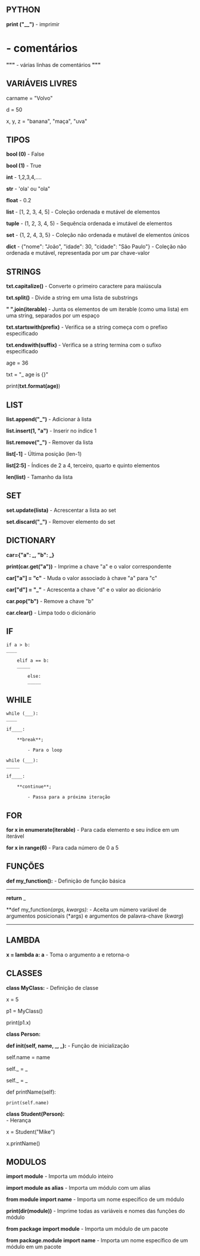 ## PYTHON

**print ("__")** - imprimir

# - comentários

**"""** - várias linhas de comentários **"""**

## VARIÁVEIS LIVRES

carname = "Volvo" 

d = 50

x, y, z = "banana", "maça", "uva"

## TIPOS 

**bool (0)** - False

**bool (1)**  - True

**int** - 1,2,3,4,....

**str** - 'ola' ou "ola"

**float** - 0.2

**list** - [1, 2, 3, 4, 5] 
    - Coleção ordenada e mutável de elementos

**tuple** - (1, 2, 3, 4, 5) 
    - Sequência ordenada e imutável de elementos

**set** - {1, 2, 4, 3, 5} 
    - Coleção não ordenada e mutável de elementos únicos

**dict** - {"nome": "João", "idade": 30, "cidade": "São Paulo"} 
    - Coleção não ordenada e mutável, representada por um par chave-valor

## STRINGS

**txt.capitalize()** 
    - Converte o primeiro caractere para maiúscula

**txt.split()** 
    - Divide a string em uma lista de substrings

**" ".join(iterable)** 
    - Junta os elementos de um iterable (como uma lista) em uma string, separados por um espaço

**txt.startswith(prefix)** 
    - Verifica se a string começa com o prefixo especificado

**txt.endswith(suffix)** 
    - Verifica se a string termina com o sufixo especificado

age = 36

txt = "_ age is {}"

print(**txt.format(age)**)

## LIST

**list.append("_")** 
    - Adicionar à lista

**list.insert(1, "a")** 
    - Inserir no índice 1

**list.remove("_")** 
    - Remover da lista

**list[-1]** 
    - Última posição (len-1)

**list[2:5]** 
    - Índices de 2 a 4, terceiro, quarto e quinto elementos

**len(list)** 
    - Tamanho da lista

## SET

**set.update(lista)** 
    - Acrescentar a lista ao set

**set.discard("_")** 
    - Remover elemento do set

## DICTIONARY

**car={"a": _, "b": _}**

**print(car.get("a"))** 
    - Imprime a chave "a" e o valor correspondente

**car["a"] = "c"** 
    - Muda o valor associado à chave "a" para "c"

**car["d"] = "_"** 
    - Acrescenta a chave "d" e o valor ao dicionário

**car.pop("b")** 
    - Remove a chave "b"

**car.clear()** 
    - Limpa todo o dicionário

## IF 

    if a > b:
    ____
    
        elif a == b:
        _____

            else:
            _____

## WHILE

    while (___):
    ____

    if____:

        **break**; 

            - Para o loop 

    while (___):
    _____

    if____:

        **continue**; 

            - Passa para a próxima iteração
    

## FOR

**for x in enumerate(iterable)** 
    - Para cada elemento e seu índice em um iterável

**for x in range(6)** 
    - Para cada número de 0 a 5

## FUNÇÕES

**def my_function():** 
    - Definição de função básica
_____

**return** _

**def my_function(*args, *kwargs):** 
    - Aceita um número variável de argumentos posicionais (*args) e argumentos de palavra-chave (*kwarg*)

______

## LAMBDA

**x = lambda a: a** 
    - Toma o argumento a e retorna-o

## CLASSES

**class MyClass:** 
    - Definição de classe

x = 5

p1 = MyClass()

print(p1.x)

**class Person:**

**def __init__(self, name, _, _):** 
    - Função de inicialização

self.name = name 

self._ = _  

self._ = _  

def printName(self):

    print(self.name)

**class Student(Person):**  
    - Herança

x = Student("Mike")

x.printName()

## MODULOS

**import module** 
    - Importa um módulo inteiro

**import module as alias** 
    - Importa um módulo com um alias

**from module import name** 
    - Importa um nome específico de um módulo

**print(dir(module))** 
    - Imprime todas as variáveis e nomes das funções do módulo

**from package import module** 
    - Importa um módulo de um pacote

**from package.module import name** 
    - Importa um nome específico de um módulo em um pacote

